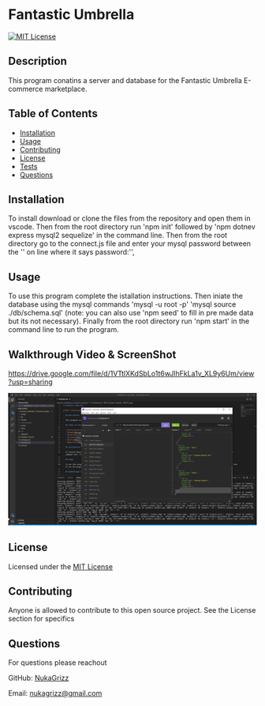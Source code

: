 # Fantastic Umbrella

[![MIT License](https://img.shields.io/badge/License-MIT-blue)](https://choosealicense.com/licenses/mit/)
  
  ## Description 

  This program conatins a server and database for the Fantastic Umbrella E-commerce marketplace.
  
  ## Table of Contents
  
  * [Installation](#installation)
  * [Usage](#usage)
  * [Contributing](#Contributing)
  * [License](#license)
  * [Tests](#tests)
  * [Questions](#questions)
  
  ## Installation
  
  To install download or clone the files from the repository and open them in vscode. Then from the root directory run 'npm init' followed by 'npm dotnev express mysql2 sequelize' in the command line. Then from the root directory go to the connect.js file and enter your mysql password between the '' on line where it says password:'',  
  
  ## Usage 
  
  To use this program complete the istallation instructions. Then iniate the database using the mysql commands 'mysql -u root -p' 'mysql source ./db/schema.sql' (note: you can also use 'npm seed' to fill in pre made data but its not necessary). Finally from the root directory run 'npm start' in the command line to run the program.

  ## Walkthrough Video & ScreenShot

  https://drive.google.com/file/d/1VTtlXKdSbLo1t6wJlhFkLa1v_XL9y6Um/view?usp=sharing
  
  ![alt text](./assets/images/Screenshot.png)
  
  ## License
  
  Licensed under the [MIT License](https://choosealicense.com/licenses/mit/)
  
  ## Contributing
  
  Anyone is allowed to contribute to this open source project. See the License section for specifics

  ## Questions

  For questions please reachout

  GitHub: [NukaGrizz](https://github.com/NukaGrizz)

  Email: nukagrizz@gmail.com
